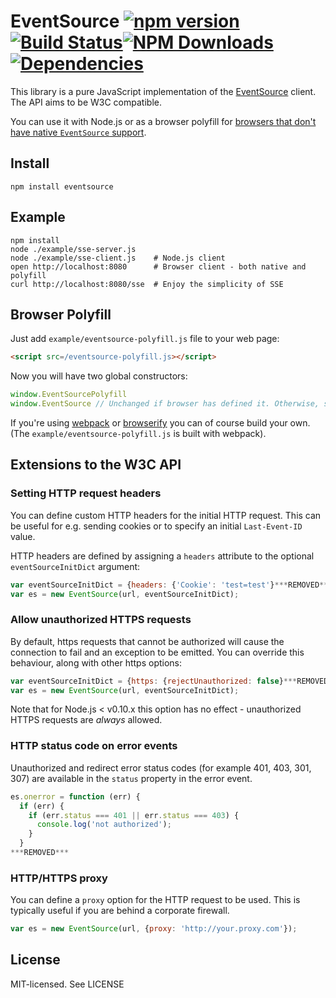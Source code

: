 # EventSource [![npm version](http://img.shields.io/npm/v/eventsource.svg?style=flat-square)](http://browsenpm.org/package/eventsource)[![Build Status](http://img.shields.io/travis/EventSource/eventsource/master.svg?style=flat-square)](https://travis-ci.org/EventSource/eventsource)[![NPM Downloads](https://img.shields.io/npm/dm/eventsource.svg?style=flat-square)](http://npm-stat.com/charts.html?package=eventsource&from=2015-09-01)[![Dependencies](https://img.shields.io/david/EventSource/eventsource.svg?style=flat-square)](https://david-dm.org/EventSource/eventsource)

This library is a pure JavaScript implementation of the [EventSource](https://html.spec.whatwg.org/multipage/server-sent-events.html#server-sent-events) client. The API aims to be W3C compatible.

You can use it with Node.js or as a browser polyfill for
[browsers that don't have native `EventSource` support](http://caniuse.com/#feat=eventsource).

## Install

    npm install eventsource

## Example

    npm install
    node ./example/sse-server.js
    node ./example/sse-client.js    # Node.js client
    open http://localhost:8080      # Browser client - both native and polyfill
    curl http://localhost:8080/sse  # Enjoy the simplicity of SSE

## Browser Polyfill

Just add `example/eventsource-polyfill.js` file to your web page:

```html
<script src=/eventsource-polyfill.js></script>
```

Now you will have two global constructors:

```javascript
window.EventSourcePolyfill
window.EventSource // Unchanged if browser has defined it. Otherwise, same as window.EventSourcePolyfill
```

If you're using [webpack](https://webpack.github.io/) or [browserify](http://browserify.org/)
you can of course build your own. (The `example/eventsource-polyfill.js` is built with webpack).

## Extensions to the W3C API

### Setting HTTP request headers

You can define custom HTTP headers for the initial HTTP request. This can be useful for e.g. sending cookies
or to specify an initial `Last-Event-ID` value.

HTTP headers are defined by assigning a `headers` attribute to the optional `eventSourceInitDict` argument:

```javascript
var eventSourceInitDict = {headers: {'Cookie': 'test=test'}***REMOVED***
var es = new EventSource(url, eventSourceInitDict);
```

### Allow unauthorized HTTPS requests

By default, https requests that cannot be authorized will cause the connection to fail and an exception
to be emitted. You can override this behaviour, along with other https options:

```javascript
var eventSourceInitDict = {https: {rejectUnauthorized: false}***REMOVED***
var es = new EventSource(url, eventSourceInitDict);
```

Note that for Node.js < v0.10.x this option has no effect - unauthorized HTTPS requests are *always* allowed.

### HTTP status code on error events

Unauthorized and redirect error status codes (for example 401, 403, 301, 307) are available in the `status` property in the error event.

```javascript
es.onerror = function (err) {
  if (err) {
    if (err.status === 401 || err.status === 403) {
      console.log('not authorized');
    }
  }
***REMOVED***
```

### HTTP/HTTPS proxy

You can define a `proxy` option for the HTTP request to be used. This is typically useful if you are behind a corporate firewall.

```javascript
var es = new EventSource(url, {proxy: 'http://your.proxy.com'});
```


## License

MIT-licensed. See LICENSE
